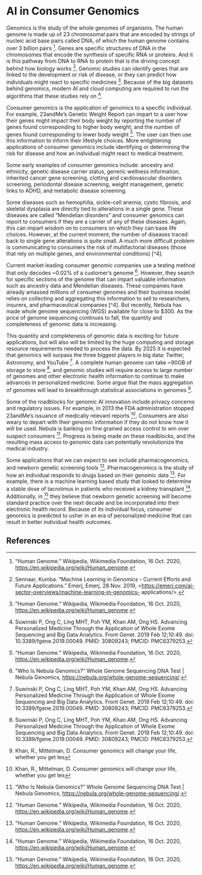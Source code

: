 # AI in Consumer Genomics

Genomics is the study of the whole genomes of organisms. The human genome is made up of
23 chromosomal pairs that are encoded by strings of nucleic acid base pairs called DNA, of
which the human genome contains over 3 billion pairs [^1]. Genes are specific structures of DNA
in the chromosomes that encode the synthesis of specific RNA or proteins. And it is this
pathway from DNA to RNA to protein that is the driving concept behind how biology works [^2].
Genomic studies can identify genes that are linked to the development or risk of disease, or
they can predict how individuals might react to specific medicines [^1]. Because of the big
datasets behind genomics, modern AI and cloud computing are required to run the algorithms
that these studies rely on [^6].

Consumer genomics is the application of genomics to a specific individual. For example,
23andMe’s Genetic Weight Report can impart to a user how their genes might impact their
body weight by reporting the number of genes found corresponding to higher body weight, and
the number of genes found corresponding to lower body weight [^1]. The user can then use this
information to inform their lifestyle choices. More enlightening applications of consumer
genomics include identifying or determining the risk for disease and how an individual might
react to medical treatment.

Some early examples of consumer genomics include: ancestry and ethnicity, genetic disease
carrier status, generic wellness information, inherited cancer gene screening, clotting and
cardiovascular disorders screening, periodontal disease screening, weight management, genetic
links to ADHD, and metabolic disease screening.

Some diseases such as hemophilia, sickle-cell anemia, cystic fibrosis, and skeletal dysplasia are
directly tied to alterations in a single gene. These diseases are called “Mendelian disorders” and
consumer genomics can report to consumers if they are a carrier of any of these diseases.
Again, this can impart wisdom on to consumers on which they can base life choices. However,
at the current moment, the number of diseases traced back to single gene alterations is quite
small. A much more difficult problem is communicating to consumers the risk of multifactorial
diseases (those that rely on multiple genes, and environmental conditions) [^4].

Current market leading consumer genomic companies use a testing method that only decodes
~0.02% of a customer’s genome [^5]. However, they search for specific sections of the genome
that can impart valuable information such as ancestry data and Mendelian diseases. These
companies have already amassed millions of consumer genomes and their business model
relies on collecting and aggregating this information to sell to researchers, insurers, and
pharmaceutical companies [^4]. But recently, Nebula has made whole genome sequencing (WGS) available for close to $300. As the price of genome sequencing continues to fall, the
quantity and completeness of genomic data is increasing.

This quantity and completeness of genomic data is exciting for future applications, but will also
will be limited by the huge computing and storage resource requirements needed to process
the data. By 2025 it is expected that genomics will surpass the three biggest players in big data:
Twitter, Astronomy, and YouTube [^6]. A complete human genome can take ~90GB of storage
to store [^6], and genomic studies will require access to large number of genomes and other
electronic health information to continue to make advances in personalized medicine. Some
argue that the mass aggregation of genomes will lead to breakthrough statistical associations in
genomes [^7].

Some of the roadblocks for genomic AI innovation include privacy concerns and regulatory
issues. For example, in 2013 the FDA administration stopped 23andMe’s issuance of medically
relevant reports [^7]. Consumers are also weary to depart with their genomic information if
they do not know how it will be used. Nebula is banking on fine grained access control to win
over suspect consumers [^5]. Progress is being made on these roadblocks, and the resulting
mass access to genomic data can potentially revolutionize the medical industry.

Some applications that we can expect to see include pharmacogenomics, and newborn genetic
screening tools [^1]. Pharmacogenomics is the study of how an individual responds to drugs
based on their genomic data [^1]. For example, there is a machine learning based study that
looked to determine a stable dose of tacrolimus in patients who received a kidney transplant
[^1]. Additionally, in [^1] they believe that newborn genetic screening will become standard
practice over the next decade and be incorporated into their electronic health record. Because
of its individual focus, consumer genomics is predicted to usher in an era of personalized
medicine that can result in better individual health outcomes.

## References

[^1]: “Human Genome.” Wikipedia, Wikimedia Foundation, 16 Oct. 2020,
<https://en.wikipedia.org/wiki/Human_genome>.

[^2]: Sennaar, Kumba. “Machine Learning in Genomics - Current Efforts and Future Applications.”
Emerj, Emerj, 28 Nov. 2019, <https://emerj.com/ai-sector-overviews/machine-learning-in-genomics-
applications/>.

[^3]: Admin. “Mendelian Disorders -Different Types of Mendelian Disorders.” BYJUS, BYJU'S, 28
July 2020, <https://byjus.com/biology/mendelian-disorders/>.[4] Lyons LA, Buckley RM. Direct-to-Consumer Genetic Testing for Domestic Cats. Vet Clin North
Am Small Anim Pract. 2020 Sep;50(5):991-1000. doi: 10.1016/j.cvsm.2020.05.004. Epub 2020
Jul 11. PMID: 32665138.

[^5]: “Who Is Nebula Genomics?” Whole Genome Sequencing DNA Test | Nebula Genomics,
<https://nebula.org/whole-genome-sequencing/>.

[^6]: Suwinski P, Ong C, Ling MHT, Poh YM, Khan AM, Ong HS. Advancing Personalized Medicine
Through the Application of Whole Exome Sequencing and Big Data Analytics. Front Genet. 2019
Feb 12;10:49. doi: 10.3389/fgene.2019.00049. PMID: 30809243; PMCID: PMC6379253.

[^7]: Khan, R., Mittelman, D. Consumer genomics will change your life, whether you get tes
